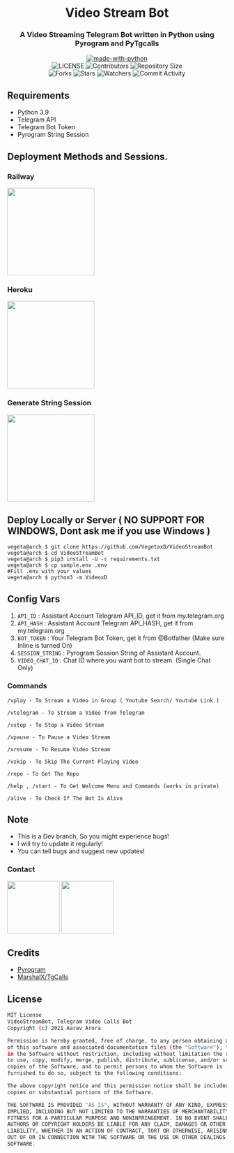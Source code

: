 <h1 align= center>Video Stream Bot </h1>
<h3 align = center> A Video Streaming Telegram Bot written in Python using Pyrogram and PyTgcalls </h3>

<p align="center">
<a href="https://python.org"><img src="http://forthebadge.com/images/badges/made-with-python.svg" alt="made-with-python"></a>
<br>
    <img src="https://img.shields.io/github/license/VegetaxD/VideoStreamBot?style=for-the-badge" alt="LICENSE">
    <img src="https://img.shields.io/github/contributors/VegetaxD/VideoStreamBot?style=for-the-badge" alt="Contributors">
    <img src="https://img.shields.io/github/repo-size/VegetaxD/VideoStreamBot?style=for-the-badge" alt="Repository Size"> <br>
    <img src="https://img.shields.io/github/forks/VegetaxD/VideoStreamBot?style=for-the-badge" alt="Forks">
    <img src="https://img.shields.io/github/stars/VegetaxD/VideoStreamBot?style=for-the-badge" alt="Stars">
    <img src="https://img.shields.io/github/watchers/VegetaxD/VideoStreamBot?style=for-the-badge" alt="Watchers">
    <img src="https://img.shields.io/github/commit-activity/w/VegetaxD/VideoStreamBot?style=for-the-badge" alt="Commit Activity">
</p>
 
## Requirements

- Python 3.9
- Telegram API 
- Telegram Bot Token
- Pyrogram String Session

## Deployment Methods and Sessions.

### Railway 
<p><a href="https://railway.app/new/template?template=https://github.com/VegetaxD/VideoStreamBot&envs=API_ID,API_HASH,STRING_SESSION,BOT_TOKEN,VIDEO_CHAT_ID,CUSTOM_ICON"><img src="https://img.shields.io/badge/Deploy%20To%20Railway-blueviolet?style=for-the-badge&logo=railway" width="200""/></a></p>

### Heroku 
<p><a href="https://heroku.com/deploy?template=https://github.com/QueenArzoo/VideoStreamBot"><img src="https://img.shields.io/badge/Deploy%20To%20Heroku-blueviolet?style=for-the-badge&logo=heroku" width="200""/></a></p>
 
### Generate String Session

<p><a href="https://replit.com/@AaravxD/VsBSession#main.py"><img src="https://img.shields.io/badge/Generate%20On%20Repl-blueviolet?style=for-the-badge&logo=appveyor" width="200""/></a></p> 
 

## Deploy Locally or Server ( NO SUPPORT FOR WINDOWS, Dont ask me if you use Windows )
``` 
vegeta@arch $ git clone https://github.com/VegetaxD/VideoStreamBot
vegeta@arch $ cd VideoStreamBot
vegeta@arch $ pip3 install -U -r requirements.txt
vegeta@arch $ cp sample.env .env
#Fill .env with your values
vegeta@arch $ python3 -m VideoxD
 ```

## Config Vars
1. `API_ID` : Assistant Account Telegram API_ID, get it from my.telegram.org
2. `API_HASH` : Assistant Account Telegram API_HASH, get it from my.telegram.org
3. `BOT_TOKEN` : Your Telegram Bot Token, get it from @Botfather (Make sure Inline is turned On)
4. `SESSION_STRING` : Pyrogram Session String of Assistant Account.
5. `VIDEO_CHAT_ID` : Chat ID where you want bot to stream. (Single Chat Only)
 
### Commands
```
/vplay - To Stream a Video in Group ( Youtube Search/ Youtube Link )

/vtelegram - To Stream a Video from Telegram

/vstop - To Stop a Video Stream

/vpause - To Pause a Video Stream

/vresume - To Resume Video Stream

/vskip - To Skip The Current Playing Video

/repo - To Get The Repo

/help , /start - To Get Welcome Menu and Commands (works in private)

/alive - To Check If The Bot Is Alive
```
 
## Note
- This is a Dev branch, So you might experience bugs!
- I will try to update it regularly!
- You can tell bugs and suggest new updates! 
    
### Contact
<p><a href="https://t.me/VideoStreamSupport"><img src="https://img.shields.io/badge/Support%20Chat-blueviolet?style=for-the-badge&logo=telegram" width="120""/></a>
<a href="https://t.me/VideoStreamingxD"><img src="https://img.shields.io/badge/Telegram%20Channel-blueviolet?style=for-the-badge&logo=telegram" width="120""/></a></p> 

## Credits
- [Pyrogram](https://github.com/pyrogram/pyrogram)
- [MarshalX/TgCalls](https://github.com/MarshalX/tgcalls)
    
## License
    
```sh
MIT License
VideoStreamBot, Telegram Video Calls Bot
Copyright (c) 2021 Aarav Arora

Permission is hereby granted, free of charge, to any person obtaining a copy
of this software and associated documentation files (the "Software"), to deal
in the Software without restriction, including without limitation the rights
to use, copy, modify, merge, publish, distribute, sublicense, and/or sell
copies of the Software, and to permit persons to whom the Software is
furnished to do so, subject to the following conditions:

The above copyright notice and this permission notice shall be included in all
copies or substantial portions of the Software.

THE SOFTWARE IS PROVIDED "AS IS", WITHOUT WARRANTY OF ANY KIND, EXPRESS OR
IMPLIED, INCLUDING BUT NOT LIMITED TO THE WARRANTIES OF MERCHANTABILITY,
FITNESS FOR A PARTICULAR PURPOSE AND NONINFRINGEMENT. IN NO EVENT SHALL THE
AUTHORS OR COPYRIGHT HOLDERS BE LIABLE FOR ANY CLAIM, DAMAGES OR OTHER
LIABILITY, WHETHER IN AN ACTION OF CONTRACT, TORT OR OTHERWISE, ARISING FROM,
OUT OF OR IN CONNECTION WITH THE SOFTWARE OR THE USE OR OTHER DEALINGS IN THE
SOFTWARE.
```
 
 
 

